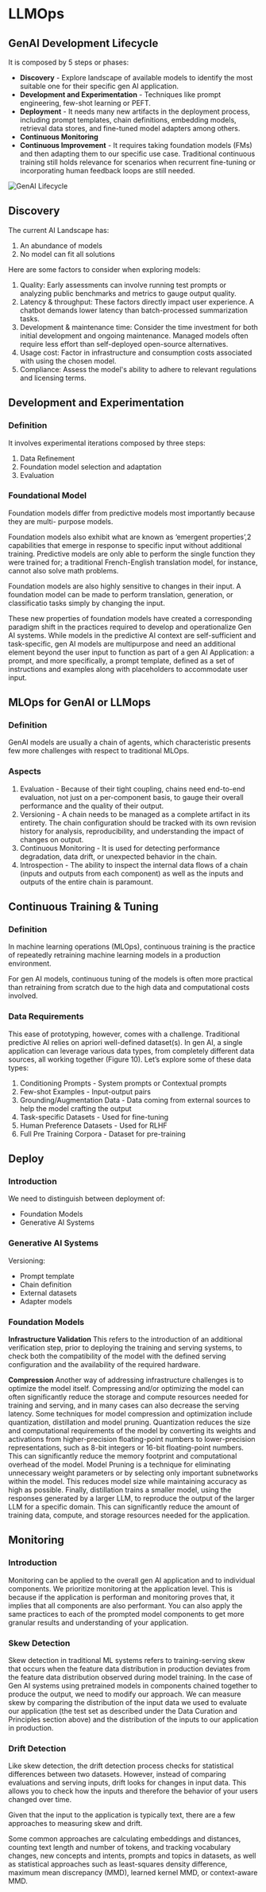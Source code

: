 # LLMOps
## GenAI Development Lifecycle
It is composed by 5 steps or phases:

- **Discovery** - Explore landscape of available models to identify the most suitable one for their specific gen AI
application.
- **Development and Experimentation** - Techniques like prompt engineering, few-shot learning or PEFT.
- **Deployment** - It needs many new artifacts in the deployment process, including
prompt templates, chain definitions, embedding models, retrieval data stores, and fine-tuned
model adapters among others.
- **Continuous Monitoring**
- **Continuous Improvement** - It requires taking foundation models (FMs) and then adapting them to our specific use case.
Traditional continuous training still holds relevance for scenarios when recurrent 
fine-tuning or incorporating human feedback loops are still needed.

![GenAI Lifecycle](./images/genai_lifecycle.png)

## Discovery
The current AI Landscape has:

1. An abundance of models
2. No model can fit all solutions

Here are some factors to consider when exploring models:

1. Quality: Early assessments can involve running test prompts or analyzing public
benchmarks and metrics to gauge output quality.
2. Latency & throughput: These factors directly impact user experience. A chatbot
demands lower latency than batch-processed summarization tasks.
3. Development & maintenance time: Consider the time investment for both initial
development and ongoing maintenance. Managed models often require less effort than
self-deployed open-source alternatives.
4. Usage cost: Factor in infrastructure and consumption costs associated with using the
chosen model.
5. Compliance: Assess the model's ability to adhere to relevant regulations and
licensing terms.

## Development and Experimentation
### Definition
It involves experimental iterations composed by three steps:

1. Data Refinement
2. Foundation model selection and adaptation
3. Evaluation

### Foundational Model
Foundation models differ from predictive models most importantly because they are multi-
purpose models.

Foundation models also exhibit what are known as ‘emergent properties’,2 capabilities that
emerge in response to specific input without additional training. Predictive models are
only able to perform the single function they were trained for; a traditional French-English
translation model, for instance, cannot also solve math problems.

Foundation models are also highly sensitive to changes in their input. A foundation model can be made to perform translation, generation, or classificatio
tasks simply by changing the input.

These new properties of foundation models have created a corresponding paradigm shift
in the practices required to develop and operationalize Gen AI systems. While models in
the predictive AI context are self-sufficient and task-specific, gen AI models are multipurpose
and need an additional element beyond the user input to function as part of a
gen AI Application: a prompt, and more specifically, a prompt template, defined as a set of
instructions and examples along with placeholders to accommodate user input.

## MLOps for GenAI or LLMops
### Definition
GenAI models are usually a chain of agents, which characteristic presents few more challenges with respect to traditional MLOps.

### Aspects
1. Evaluation - Because of their tight coupling, chains need end-to-end evaluation, not just
on a per-component basis, to gauge their overall performance and the quality of their
output.
2. Versioning - A chain needs to be managed as a complete artifact in its entirety. The chain
configuration should be tracked with its own revision history for analysis, reproducibility,
and understanding the impact of changes on output.
3. Continuous Monitoring - It is used for detecting
performance degradation, data drift, or unexpected behavior in the chain.
4. Introspection - The ability to inspect the internal data flows of a chain (inputs and outputs
from each component) as well as the inputs and outputs of the entire chain is paramount.

## Continuous Training & Tuning
### Definition
In machine learning operations (MLOps), continuous training is the practice of repeatedly
retraining machine learning models in a production environment.

For gen AI models, continuous tuning of the models is often more practical than
retraining from scratch due to the high data and computational costs involved.

### Data Requirements
This ease of prototyping, however, comes with a challenge. Traditional predictive AI relies on
apriori well-defined dataset(s). In gen AI, a single application can leverage various data types,
from completely different data sources, all working together (Figure 10). Let’s explore some
of these data types:

1. Conditioning Prompts - System prompts or Contextual prompts
2. Few-shot Examples - Input-output pairs
3. Grounding/Augmentation Data - Data coming from external sources to help the model crafting the output
4. Task-specific Datasets - Used for fine-tuning
5. Human Preference Datasets - Used for RLHF
6. Full Pre Training Corpora - Dataset for pre-training

## Deploy
### Introduction
We need to distinguish between deployment of:
- Foundation Models
- Generative AI Systems

### Generative AI Systems
Versioning:

- Prompt template
- Chain definition
- External datasets
- Adapter models

### Foundation Models
**Infrastructure Validation**
This refers to the introduction of an additional verification step, prior
to deploying the training and serving systems, to check both the compatibility of the model
with the defined serving configuration and the availability of the required hardware.

**Compression**
Another way of addressing infrastructure challenges is to optimize the model itself.
Compressing and/or optimizing the model can often significantly reduce the storage and
compute resources needed for training and serving, and in many cases can also decrease
the serving latency.
Some techniques for model compression and optimization include quantization, distillation
and model pruning. Quantization reduces the size and computational requirements of the
model by converting its weights and activations from higher-precision floating-point numbers
to lower-precision representations, such as 8-bit integers or 16-bit floating-point numbers.
This can significantly reduce the memory footprint and computational overhead of the model.
Model Pruning is a technique for eliminating unnecessary weight parameters or by selecting
only important subnetworks within the model. This reduces model size while maintaining
accuracy as high as possible. Finally, distillation trains a smaller model, using the responses
generated by a larger LLM, to reproduce the output of the larger LLM for a specific domain.
This can significantly reduce the amount of training data, compute, and storage resources
needed for the application.

## Monitoring
### Introduction
Monitoring can be applied to the overall gen AI application and to individual components. We
prioritize monitoring at the application level. This is because if the application is performan
and monitoring proves that, it implies that all components are also performant. You can also
apply the same practices to each of the prompted model components to get more granular
results and understanding of your application.

### Skew Detection
Skew detection in traditional ML systems refers to training-serving skew that occurs when
the feature data distribution in production deviates from the feature data distribution
observed during model training. In the case of Gen AI systems using pretrained models in
components chained together to produce the output, we need to modify our approach. We
can measure skew by comparing the distribution of the input data we used to evaluate our
application (the test set as described under the Data Curation and Principles section above)
and the distribution of the inputs to our application in production.

### Drift Detection
Like skew detection, the drift detection process checks for statistical differences between
two datasets. However, instead of comparing evaluations and serving inputs, drift looks for
changes in input data. This allows you to check how the inputs and therefore the behavior of
your users changed over time.

Given that the input to the application is typically text, there are a few approaches to
measuring skew and drift.

Some common approaches are calculating  embeddings and distances, counting text length
and number of tokens, and tracking vocabulary changes, new concepts and intents, 
prompts and topics in datasets, as well as statistical approaches such as least-squares
density difference, maximum mean discrepancy (MMD), learned kernel MMD, or context-aware MMD.
